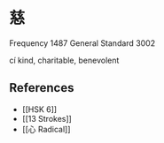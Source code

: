 # 慈
Frequency 1487
General Standard 3002

cí
kind, charitable, benevolent

## References
- [[HSK 6]]
- [[13 Strokes]]
- [[心 Radical]]